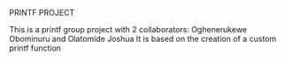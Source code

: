 PRINTF PROJECT

This is a printf group project with 2 collaborators: Oghenerukewe Obominuru and Olatomide Joshua
It is based on the creation of a custom printf function
